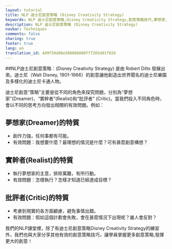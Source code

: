 ```yaml
---
layout: tutorial
title: NLP 迪士尼創意策略 (Disney Creativity Strategy)
keywords: NLP 迪士尼創意策略,Disney Creativity Strategy,創意策略技巧,夢想家,Dreamer,實幹者,Realist,批評者,Critic
description: NLP 迪士尼創意策略 (Disney Creativity Strategy)
navbar: Techniques
comments: false
sharing: true
footer: true
lang: en
translation_id: 4d9f59d08e580006000ff7205d01f028
---
```


##NLP迪士尼創意策略︰(Disney Creativity Strategy)
是由 Robert Dilts 發展出來。迪士尼（Walt Disney, 1901-1966）的創意讓他創造出世界聞名的迪士尼樂園及多樣化的迪士尼卡通人物。

迪士尼創意“策略”主要是從不同的角色來探究問題，分別為“夢想家”(Dreamer)、“實幹者”(Realist)和“批評者” (Critic)。當我們投入不同角色時，會以不同的思考方向發出相關的有效問題。例如：

## 夢想家(Dreamer)的特質

* 創作力強，任何事都有可能。
* 有效問題：我想要什麼？最理想的情況是什麼？可有甚麼創意構想？

## 實幹者(Realist)的特質

* 執行夢想家的主意，排除萬難，有所行動。
* 有效問題：怎樣執行？怎樣才知道已經達成目標？

## 批評者(Critic)的特質

* 考慮到現實的各方面顧慮，避免事情出錯。
* 有效問題：假如這個計劃會失敗，會在甚麼情況下出現呢？誰人會反對？

我們的NLP課堂裡，除了有迪士尼創意策略Disney Creativity Strategy的練習外，我們也與大家分享其他有效的創意策略技巧，讓學員掌握更多創意策略,發揮更大的創意！
